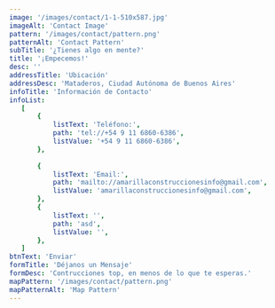 ```yaml
---
image: '/images/contact/1-1-510x587.jpg'
imageAlt: 'Contact Image'
pattern: '/images/contact/pattern.png'
patternAlt: 'Contact Pattern'
subTitle: '¿Tienes algo en mente?'
title: '¡Empecemos!'
desc: ''
addressTitle: 'Ubicación'
addressDesc: 'Mataderos, Ciudad Autónoma de Buenos Aires'
infoTitle: 'Información de Contacto'
infoList:
   [
       {
           listText: 'Teléfono:',
           path: 'tel://+54 9 11 6860-6386',
           listValue: '+54 9 11 6860-6386',
       },
 
       {
           listText: 'Email:',
           path: 'mailto://amarillaconstruccionesinfo@gmail.com',
           listValue: 'amarillaconstruccionesinfo@gmail.com',
       },
       {
           listText: '',
           path: 'asd',
           listValue: '',
       },
   ]
btnText: 'Enviar'
formTitle: 'Déjanos un Mensaje'
formDesc: 'Contrucciones top, en menos de lo que te esperas.'
mapPattern: '/images/contact/pattern.png'
mapPatternAlt: 'Map Pattern'
---
```


